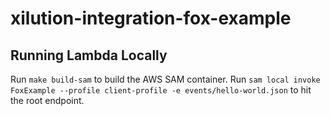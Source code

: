 # xilution-integration-fox-example

## Running Lambda Locally

Run `make build-sam` to build the AWS SAM container.
Run `sam local invoke FoxExample --profile client-profile -e events/hello-world.json` to hit the root endpoint.
